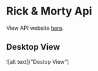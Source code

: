 # Rick & Morty Api
View API website [here](https://rickandmortyapi.com/).

## Desktop View
![alt text]("Destop View")